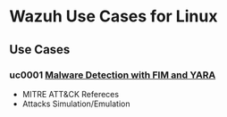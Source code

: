 # Wazuh Use Cases for Linux

## Use Cases

### uc0001 [Malware Detection with FIM and YARA](https://documentation.wazuh.com/current/user-manual/capabilities/malware-detection/fim-yara.html)
- MITRE ATT&CK Refereces
- Attacks Simulation/Emulation
